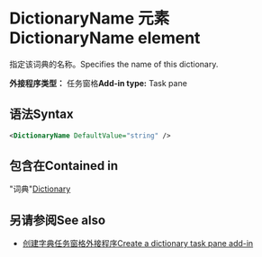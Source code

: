 # <a name="dictionaryname-element"></a><span data-ttu-id="135a6-101">DictionaryName 元素</span><span class="sxs-lookup"><span data-stu-id="135a6-101">DictionaryName element</span></span>

<span data-ttu-id="135a6-102">指定该词典的名称。</span><span class="sxs-lookup"><span data-stu-id="135a6-102">Specifies the name of this dictionary.</span></span>

<span data-ttu-id="135a6-103">**外接程序类型：** 任务窗格</span><span class="sxs-lookup"><span data-stu-id="135a6-103">**Add-in type:** Task pane</span></span>

## <a name="syntax"></a><span data-ttu-id="135a6-104">语法</span><span class="sxs-lookup"><span data-stu-id="135a6-104">Syntax</span></span>

```XML
<DictionaryName DefaultValue="string" />
```

## <a name="contained-in"></a><span data-ttu-id="135a6-105">包含在</span><span class="sxs-lookup"><span data-stu-id="135a6-105">Contained in</span></span>

<span data-ttu-id="135a6-106">"词典"</span><span class="sxs-lookup"><span data-stu-id="135a6-106">[Dictionary](dictionary.md)</span></span>

## <a name="see-also"></a><span data-ttu-id="135a6-107">另请参阅</span><span class="sxs-lookup"><span data-stu-id="135a6-107">See also</span></span>

- [<span data-ttu-id="135a6-108">创建字典任务窗格外接程序</span><span class="sxs-lookup"><span data-stu-id="135a6-108">Create a dictionary task pane add-in</span></span>](https://docs.microsoft.com/office/dev/add-ins/word/dictionary-task-pane-add-ins)
    
